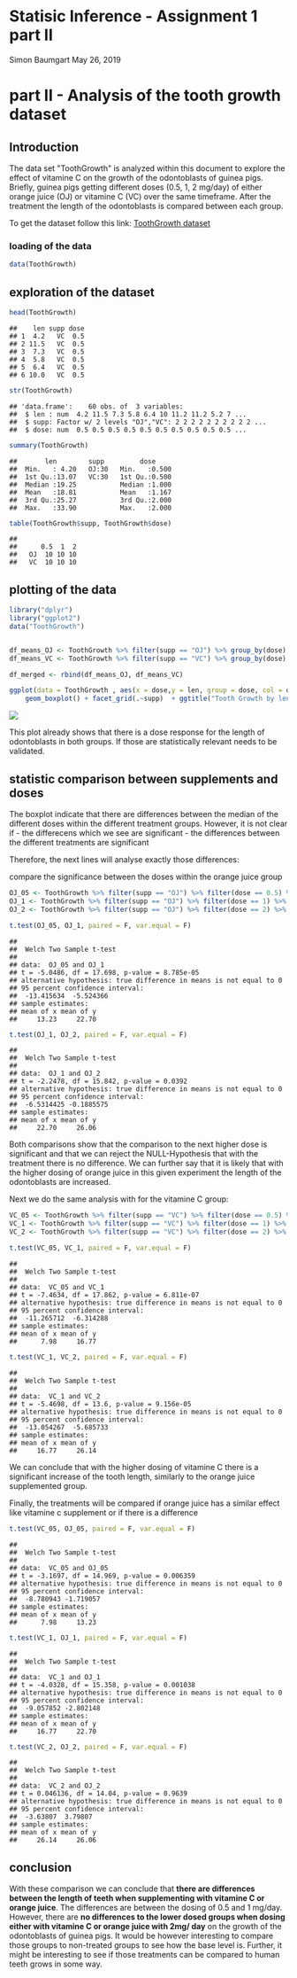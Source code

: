 Statisic Inference - Assignment 1 part II
================
Simon Baumgart
May 26, 2019

part II - Analysis of the tooth growth dataset
============================================

Introduction
------------

The data set "ToothGrowth" is analyzed within this document to explore the effect of vitamine C on the growth of the odontoblasts of guinea pigs. Briefly, guinea pigs getting different doses (0.5, 1, 2 mg/day) of either orange juice (OJ) or vitamine C (VC) over the same timeframe. After the treatment the length of the odontoblasts is compared between each group. 

To get the dataset follow this link:
[ToothGrowth dataset](https://stat.ethz.ch/R-manual/R-devel/library/datasets/html/ToothGrowth.html)



### loading of the data

``` r
data(ToothGrowth)
```

exploration of the dataset
--------------------------

``` r
head(ToothGrowth)
```

    ##    len supp dose
    ## 1  4.2   VC  0.5
    ## 2 11.5   VC  0.5
    ## 3  7.3   VC  0.5
    ## 4  5.8   VC  0.5
    ## 5  6.4   VC  0.5
    ## 6 10.0   VC  0.5

``` r
str(ToothGrowth)
```

    ## 'data.frame':    60 obs. of  3 variables:
    ##  $ len : num  4.2 11.5 7.3 5.8 6.4 10 11.2 11.2 5.2 7 ...
    ##  $ supp: Factor w/ 2 levels "OJ","VC": 2 2 2 2 2 2 2 2 2 2 ...
    ##  $ dose: num  0.5 0.5 0.5 0.5 0.5 0.5 0.5 0.5 0.5 0.5 ...

``` r
summary(ToothGrowth)
```

    ##       len        supp         dose      
    ##  Min.   : 4.20   OJ:30   Min.   :0.500  
    ##  1st Qu.:13.07   VC:30   1st Qu.:0.500  
    ##  Median :19.25           Median :1.000  
    ##  Mean   :18.81           Mean   :1.167  
    ##  3rd Qu.:25.27           3rd Qu.:2.000  
    ##  Max.   :33.90           Max.   :2.000

``` r
table(ToothGrowth$supp, ToothGrowth$dose)
```

    ##     
    ##      0.5  1  2
    ##   OJ  10 10 10
    ##   VC  10 10 10

plotting of the data
--------------------

``` r
library("dplyr")
library("ggplot2")
data("ToothGrowth")


df_means_OJ <- ToothGrowth %>% filter(supp == "OJ") %>% group_by(dose) %>% summarise(value=mean(len)) %>% mutate(supp = "OJ")
df_means_VC <- ToothGrowth %>% filter(supp == "VC") %>% group_by(dose) %>% summarise(value=mean(len)) %>% mutate(supp ="VC")

df_merged <- rbind(df_means_OJ, df_means_VC)

ggplot(data = ToothGrowth , aes(x = dose,y = len, group = dose, col = dose)) + 
    geom_boxplot() + facet_grid(.~supp)  + ggtitle("Tooth Growth by length, supplement and dose") +  xlab("Dose (mg/day)") + ylab("Length")
```

![](Assignment1Part2_files/figure-markdown_github/unnamed-chunk-3-1.png)

This plot already shows that there is a dose response for the length of odontoblasts in both groups. If those are statistically relevant needs to be validated.

statistic comparison between supplements and doses
--------------------------------------------------

The boxplot indicate that there are differences between the median of the different doses within the different treatment groups. However, it is not clear if - the differecens which we see are significant - the differences between the different treatments are significant

Therefore, the next lines will analyse exactly those differences:

compare the significance between the doses within the orange juice group

``` r
OJ_05 <- ToothGrowth %>% filter(supp == "OJ") %>% filter(dose == 0.5) %>% select(len)
OJ_1 <- ToothGrowth %>% filter(supp == "OJ") %>% filter(dose == 1) %>% select(len)
OJ_2 <- ToothGrowth %>% filter(supp == "OJ") %>% filter(dose == 2) %>% select(len)
```

``` r
t.test(OJ_05, OJ_1, paired = F, var.equal = F)
```

    ## 
    ##  Welch Two Sample t-test
    ## 
    ## data:  OJ_05 and OJ_1
    ## t = -5.0486, df = 17.698, p-value = 8.785e-05
    ## alternative hypothesis: true difference in means is not equal to 0
    ## 95 percent confidence interval:
    ##  -13.415634  -5.524366
    ## sample estimates:
    ## mean of x mean of y 
    ##     13.23     22.70

``` r
t.test(OJ_1, OJ_2, paired = F, var.equal = F)
```

    ## 
    ##  Welch Two Sample t-test
    ## 
    ## data:  OJ_1 and OJ_2
    ## t = -2.2478, df = 15.842, p-value = 0.0392
    ## alternative hypothesis: true difference in means is not equal to 0
    ## 95 percent confidence interval:
    ##  -6.5314425 -0.1885575
    ## sample estimates:
    ## mean of x mean of y 
    ##     22.70     26.06

Both comparisons show that the comparison to the next higher dose is significant and that we can reject the NULL-Hypothesis that with the treatment there is no difference. We can further say that it is likely that with the higher dosing of orange juice in this given experiment the length of the odontoblasts are increased.

Next we do the same analysis with for the vitamine C group:

``` r
VC_05 <- ToothGrowth %>% filter(supp == "VC") %>% filter(dose == 0.5) %>% select(len)
VC_1 <- ToothGrowth %>% filter(supp == "VC") %>% filter(dose == 1) %>% select(len)
VC_2 <- ToothGrowth %>% filter(supp == "VC") %>% filter(dose == 2) %>% select(len)
```

``` r
t.test(VC_05, VC_1, paired = F, var.equal = F)
```

    ## 
    ##  Welch Two Sample t-test
    ## 
    ## data:  VC_05 and VC_1
    ## t = -7.4634, df = 17.862, p-value = 6.811e-07
    ## alternative hypothesis: true difference in means is not equal to 0
    ## 95 percent confidence interval:
    ##  -11.265712  -6.314288
    ## sample estimates:
    ## mean of x mean of y 
    ##      7.98     16.77

``` r
t.test(VC_1, VC_2, paired = F, var.equal = F)
```

    ## 
    ##  Welch Two Sample t-test
    ## 
    ## data:  VC_1 and VC_2
    ## t = -5.4698, df = 13.6, p-value = 9.156e-05
    ## alternative hypothesis: true difference in means is not equal to 0
    ## 95 percent confidence interval:
    ##  -13.054267  -5.685733
    ## sample estimates:
    ## mean of x mean of y 
    ##     16.77     26.14

We can conclude that with the higher dosing of vitamine C there is a significant increase of the tooth length, similarly to the orange juice supplemented group.

Finally, the treatments will be compared if orange juice has a similar effect like vitamine c supplement or if there is a difference

``` r
t.test(VC_05, OJ_05, paired = F, var.equal = F)
```

    ## 
    ##  Welch Two Sample t-test
    ## 
    ## data:  VC_05 and OJ_05
    ## t = -3.1697, df = 14.969, p-value = 0.006359
    ## alternative hypothesis: true difference in means is not equal to 0
    ## 95 percent confidence interval:
    ##  -8.780943 -1.719057
    ## sample estimates:
    ## mean of x mean of y 
    ##      7.98     13.23

``` r
t.test(VC_1, OJ_1, paired = F, var.equal = F)
```

    ## 
    ##  Welch Two Sample t-test
    ## 
    ## data:  VC_1 and OJ_1
    ## t = -4.0328, df = 15.358, p-value = 0.001038
    ## alternative hypothesis: true difference in means is not equal to 0
    ## 95 percent confidence interval:
    ##  -9.057852 -2.802148
    ## sample estimates:
    ## mean of x mean of y 
    ##     16.77     22.70

``` r
t.test(VC_2, OJ_2, paired = F, var.equal = F)
```

    ## 
    ##  Welch Two Sample t-test
    ## 
    ## data:  VC_2 and OJ_2
    ## t = 0.046136, df = 14.04, p-value = 0.9639
    ## alternative hypothesis: true difference in means is not equal to 0
    ## 95 percent confidence interval:
    ##  -3.63807  3.79807
    ## sample estimates:
    ## mean of x mean of y 
    ##     26.14     26.06

conclusion
----------

With these comparison we can conclude that **there are differences between the length of teeth when supplementing with vitamine C or orange juice**. The differences are between the dosing of 0.5 and 1 mg/day. However, there are **no differences to the lower dosed groups when dosing either with vitamine C or orange juice with 2mg/ day** on the growth of the odontoblasts of guinea pigs. It would be however interesting to compare those groups to non-treated groups to see how the base level is. Further, it might be interesting to see if those treatments can be compared to human teeth grows in some way.
